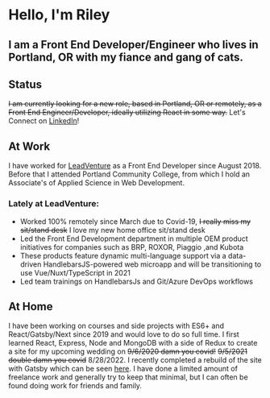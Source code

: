 # Hello, I'm Riley

## I am a Front End Developer/Engineer who lives in Portland, OR with my fiance and gang of cats.

## Status
 ~~I am currently looking for a new role, based in Portland, OR or remotely, as a Front End Engineer/Developer, ideally utilizing React in some way.~~ Let's Connect on [LinkedIn](https://www.linkedin.com/in/riley-cravens/)!

 ## At Work
 I have worked for [LeadVenture](https://www.leadventure.com/) as a Front End Developer since August 2018. Before that I attended Portland Community College, from which I hold an Associate's of Applied Science in Web Development.
 ### Lately at LeadVenture:
 + Worked 100% remotely since March due to Covid-19, ~~I really miss my sit/stand desk~~ I love my new home office sit/stand desk
 + Led the Front End Development department in multiple OEM product initiatives for companies such as BRP, ROXOR, Piaggio ,and Kubota
 + These products feature dynamic multi-language support via a data-driven HandlebarsJS-powered web microapp and will be transitioning to use Vue/Nuxt/TypeScript in 2021
 + Led team trainings on HandlebarsJs and Git/Azure DevOps workflows

 ## At Home
 I have been working on courses and side projects with ES6+ and React/Gatsby/Next since 2019 and would love to do so full time. I first learned React, Express, Node and MongoDB with a side of Redux to create a site for my upcoming wedding on ~~9/6/2020 damn you covid!~~ ~~9/5/2021 double damn you covid~~ 8/28/2022. I recently completed a rebuild of the site with Gatsby which can be seen [here](https://www.rileyandjessica.com/). I have done a limited amount of freelance work and generally try to keep that minimal, but I can often be found doing work for friends and family.


